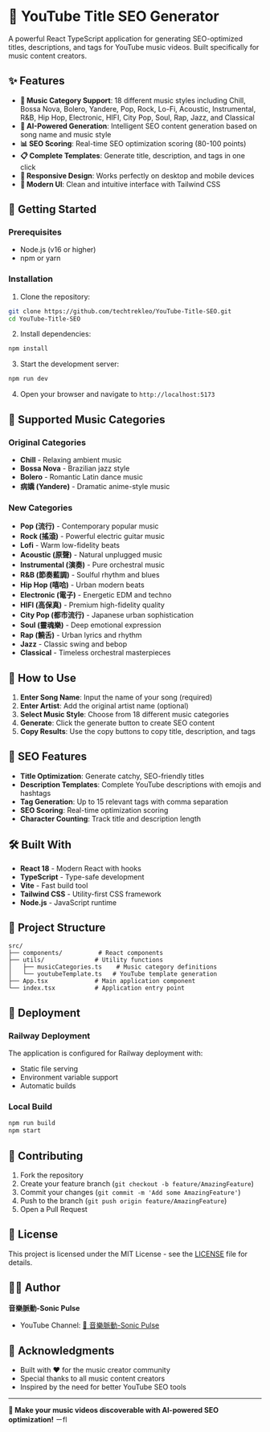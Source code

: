 # 🎵 YouTube Title SEO Generator

A powerful React TypeScript application for generating SEO-optimized titles, descriptions, and tags for YouTube music videos. Built specifically for music content creators.

## ✨ Features

- **🎵 Music Category Support**: 18 different music styles including Chill, Bossa Nova, Bolero, Yandere, Pop, Rock, Lo-Fi, Acoustic, Instrumental, R&B, Hip Hop, Electronic, HIFI, City Pop, Soul, Rap, Jazz, and Classical
- **🤖 AI-Powered Generation**: Intelligent SEO content generation based on song name and music style
- **📊 SEO Scoring**: Real-time SEO optimization scoring (80-100 points)
- **📋 Complete Templates**: Generate title, description, and tags in one click
- **📱 Responsive Design**: Works perfectly on desktop and mobile devices
- **🎨 Modern UI**: Clean and intuitive interface with Tailwind CSS

## 🚀 Getting Started

### Prerequisites

- Node.js (v16 or higher)
- npm or yarn

### Installation

1. Clone the repository:
```bash
git clone https://github.com/techtrekleo/YouTube-Title-SEO.git
cd YouTube-Title-SEO
```

2. Install dependencies:
```bash
npm install
```

3. Start the development server:
```bash
npm run dev
```

4. Open your browser and navigate to `http://localhost:5173`

## 🎵 Supported Music Categories

### Original Categories
- **Chill** - Relaxing ambient music
- **Bossa Nova** - Brazilian jazz style
- **Bolero** - Romantic Latin dance music
- **病嬌 (Yandere)** - Dramatic anime-style music

### New Categories
- **Pop (流行)** - Contemporary popular music
- **Rock (搖滾)** - Powerful electric guitar music
- **Lofi** - Warm low-fidelity beats
- **Acoustic (原聲)** - Natural unplugged music
- **Instrumental (演奏)** - Pure orchestral music
- **R&B (節奏藍調)** - Soulful rhythm and blues
- **Hip Hop (嘻哈)** - Urban modern beats
- **Electronic (電子)** - Energetic EDM and techno
- **HIFI (高保真)** - Premium high-fidelity quality
- **City Pop (都市流行)** - Japanese urban sophistication
- **Soul (靈魂樂)** - Deep emotional expression
- **Rap (饒舌)** - Urban lyrics and rhythm
- **Jazz** - Classic swing and bebop
- **Classical** - Timeless orchestral masterpieces

## 📝 How to Use

1. **Enter Song Name**: Input the name of your song (required)
2. **Enter Artist**: Add the original artist name (optional)
3. **Select Music Style**: Choose from 18 different music categories
4. **Generate**: Click the generate button to create SEO content
5. **Copy Results**: Use the copy buttons to copy title, description, and tags

## 🎯 SEO Features

- **Title Optimization**: Generate catchy, SEO-friendly titles
- **Description Templates**: Complete YouTube descriptions with emojis and hashtags
- **Tag Generation**: Up to 15 relevant tags with comma separation
- **SEO Scoring**: Real-time optimization scoring
- **Character Counting**: Track title and description length

## 🛠️ Built With

- **React 18** - Modern React with hooks
- **TypeScript** - Type-safe development
- **Vite** - Fast build tool
- **Tailwind CSS** - Utility-first CSS framework
- **Node.js** - JavaScript runtime

## 📁 Project Structure

```
src/
├── components/          # React components
├── utils/              # Utility functions
│   ├── musicCategories.ts    # Music category definitions
│   └── youtubeTemplate.ts   # YouTube template generation
├── App.tsx             # Main application component
└── index.tsx           # Application entry point
```

## 🚀 Deployment

### Railway Deployment

The application is configured for Railway deployment with:
- Static file serving
- Environment variable support
- Automatic builds

### Local Build

```bash
npm run build
npm start
```

## 🤝 Contributing

1. Fork the repository
2. Create your feature branch (`git checkout -b feature/AmazingFeature`)
3. Commit your changes (`git commit -m 'Add some AmazingFeature'`)
4. Push to the branch (`git push origin feature/AmazingFeature`)
5. Open a Pull Request

## 📄 License

This project is licensed under the MIT License - see the [LICENSE](LICENSE) file for details.

## 👨‍💻 Author

**音樂脈動-Sonic Pulse**

- YouTube Channel: [🎵 音樂脈動-Sonic Pulse](https://www.youtube.com/@%E9%9F%B3%E6%A8%82%E8%84%88%E5%8B%95SonicPulse)

## 🙏 Acknowledgments

- Built with ❤️ for the music creator community
- Special thanks to all music content creators
- Inspired by the need for better YouTube SEO tools

---

**🎵 Make your music videos discoverable with AI-powered SEO optimization!**
 ㄧfl